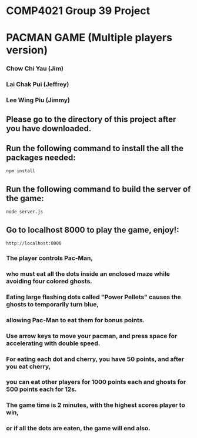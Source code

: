 # COMP4021 Group 39 Project

# PACMAN GAME (Multiple players version)

### Chow Chi Yau (Jim)
### Lai Chak Pui (Jeffrey)
### Lee Wing Piu (Jimmy)

## Please go to the directory of this project after you have downloaded.

## Run the following command to install the all the packages needed:
```
npm install
```

## Run the following command to build the server of the game:
```
node server.js
```

## Go to localhost 8000 to play the game, enjoy!:
```
http://localhost:8000
```

### The player controls Pac-Man,
### who must eat all the dots inside an enclosed maze while avoiding four colored ghosts.
### Eating large flashing dots called "Power Pellets" causes the ghosts to temporarily turn blue,
### allowing Pac-Man to eat them for bonus points.
### Use arrow keys to move your pacman, and press space for accelerating with double speed.
### For eating each dot and cherry, you have 50 points, and after you eat cherry,
### you can eat other players for 1000 points each and ghosts for 500 points each for 12s.
### The game time is 2 minutes, with the highest scores player to win,
### or if all the dots are eaten, the game will end also.